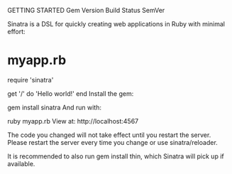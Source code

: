 GETTING STARTED
Gem Version Build Status SemVer

Sinatra is a DSL for quickly creating web applications in Ruby with minimal effort:

# myapp.rb
require 'sinatra'

get '/' do
  'Hello world!'
end
Install the gem:

gem install sinatra
And run with:

ruby myapp.rb
View at: http://localhost:4567

The code you changed will not take effect until you restart the server. Please restart the server every time you change or use sinatra/reloader.

It is recommended to also run gem install thin, which Sinatra will pick up if available.